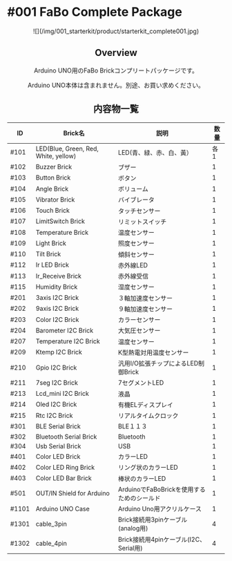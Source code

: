 # #001 FaBo Complete Package

<center>
![](/img/001_starterkit/product/starterkit_complete001.jpg)
<!--COLORME-->

## Overview
Arduino UNO用のFaBo Brickコンプリートパッケージです。

Arduino UNO本体は含まれません。別途、お買い求めください。

## 内容物一覧

|ID|Brick名|説明|数量|
|--|--|--|--|
|#101|LED(Blue, Green, Red, White, yellow)|LED(青、緑、赤、白、黃）|各1|
|#102|Buzzer Brick|ブザー|1|
|#103|Button Brick|ボタン|1|
|#104|Angle Brick|ボリューム|1|
|#105|Vibrator Brick|バイブレータ|1|
|#106|Touch Brick|タッチセンサー|1|
|#107|LimitSwitch Brick|リミットスイッチ|1|
|#108|Temperature Brick|温度センサー|1|
|#109|Light Brick|照度センサー|1|
|#110|Tilt Brick|傾斜センサー|1|
|#112|Ir LED Brick|赤外線LED|1|
|#113|Ir_Receive Brick|赤外線受信|1|
|#115|Humidity Brick|湿度センサー|1|
|#201|3axis I2C Brick|３軸加速度センサー|1|
|#202|9axis I2C Brick|９軸加速度センサー|1|
|#203|Color I2C Brick|カラーセンサー|1|
|#204|Barometer I2C Brick|大気圧センサー|1|
|#207|Temperature I2C Brick|温度センサー|1|
|#209|Ktemp I2C Brick|K型熱電対用温度センサー|1|
|#210|Gpio I2C Brick|汎用I/O拡張チップによるLED制御Brick|1|
|#211|7seg I2C Brick|7セグメントLED|1|
|#213|Lcd_mini I2C Brick|液晶|1|
|#214|Oled I2C Brick|有機ELディスプレイ|1|
|#215|Rtc I2C Brick|リアルタイムクロック|1|
|#301|BLE Serial Brick|BLE１１３|1|
|#302|Bluetooth Serial Brick|Bluetooth|1|
|#304|Usb Serial Brick|USB|1|
|#401|Color LED Brick|カラーLED|1|
|#402|Color LED Ring Brick|リング状のカラーLED |1|
|#403|Color LED Bar Brick|棒状のカラーLED|1|
|#501|OUT/IN Shield for Arduino|ArduinoでFaBoBrickを使用するためのシールド|1|
|#1101|Arduino UNO Case|Arduino Uno用アクリルケース|1|
|#1301|cable_3pin|Brick接続用3pinケーブル(analog用)|4|
|#1302|cable_4pin|Brick接続用4pinケーブル(I2C、Serial用)|4|
